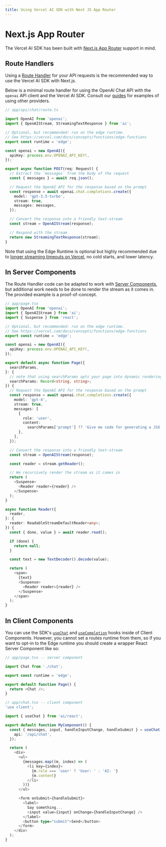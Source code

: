 ```yaml
---
title: Using Vercel AI SDK with Next JS App Router
---
```


# Next.js App Router

The Vercel AI SDK has been built with [Next.js App Router](https://nextjs.org/docs/app) support in mind.

## Route Handlers

Using a [Route Handler](https://nextjs.org/docs/app/building-your-application/routing/router-handlers)
for your API requests is the recommended way to use the Vercel AI SDK with Next.js.

Below is a minimal route handler for using the OpenAI Chat API with the `openai` API client and the Vercel AI SDK. Consult our [guides](/docs/guides) for examples of using other providers.

```typescript
// app/api/chat/route.ts

import OpenAI from 'openai';
import { OpenAIStream, StreamingTextResponse } from 'ai';

// Optional, but recommended: run on the edge runtime.
// See https://vercel.com/docs/concepts/functions/edge-functions
export const runtime = 'edge';

const openai = new OpenAI({
  apiKey: process.env.OPENAI_API_KEY!,
});

export async function POST(req: Request) {
  // Extract the `messages` from the body of the request
  const { messages } = await req.json();

  // Request the OpenAI API for the response based on the prompt
  const response = await openai.chat.completions.create({
    model: 'gpt-3.5-turbo',
    stream: true,
    messages: messages,
  });

  // Convert the response into a friendly text-stream
  const stream = OpenAIStream(response);

  // Respond with the stream
  return new StreamingTextResponse(stream);
}
```

Note that using the Edge Runtime is optional but highly recommended due to [longer streaming timeouts on Vercel](https://vercel.com/docs/concepts/functions/edge-functions/limitations#maximum-initial-response-time), no cold starts, and lower latency.

## In Server Components

The Route Handler code can be adapted to work with [Server Components](https://nextjs.org/docs/getting-started/react-essentials#server-components), but additional work needs to be done to render the stream as it comes in. The provided example is a proof-of-concept.

```typescript
// app/page.tsx
import OpenAI from 'openai';
import { OpenAIStream } from 'ai';
import { Suspense } from 'react';

// Optional, but recommended: run on the edge runtime.
// See https://vercel.com/docs/concepts/functions/edge-functions
export const runtime = 'edge';

const openai = new OpenAI({
  apiKey: process.env.OPENAI_API_KEY!,
});

export default async function Page({
  searchParams,
}: {
  // note that using searchParams opts your page into dynamic rendering. See https://nextjs.org/docs/app/api-reference/file-conventions/page#searchparams-optional
  searchParams: Record<string, string>;
}) {
  // Request the OpenAI API for the response based on the prompt
  const response = await openai.chat.completions.create({
    model: 'gpt-4',
    stream: true,
    messages: [
      {
        role: 'user',
        content:
          searchParams['prompt'] ?? 'Give me code for generating a JSX button',
      },
    ],
  });

  // Convert the response into a friendly text-stream
  const stream = OpenAIStream(response);

  const reader = stream.getReader();

  // We recursively render the stream as it comes in
  return (
    <Suspense>
      <Reader reader={reader} />
    </Suspense>
  );
}

async function Reader({
  reader,
}: {
  reader: ReadableStreamDefaultReader<any>;
}) {
  const { done, value } = await reader.read();

  if (done) {
    return null;
  }

  const text = new TextDecoder().decode(value);

  return (
    <span>
      {text}
      <Suspense>
        <Reader reader={reader} />
      </Suspense>
    </span>
  );
}
```

## In Client Components

You can use the SDK's [`useChat`](/docs/api-reference/use-chat) and [`useCompletion`](/docs/api-reference/use-completion) hooks inside of Client Components.
However, you cannot set a routes runtime from them, so if you want to opt-in to the Edge runtime you should create a wrapper React Server Component like so:

```typescript
// app/page.tsx -- server component

import Chat from './chat';

export const runtime = 'edge';

export default function Page() {
  return <Chat />;
}
```

```typescript
// app/chat.tsx -- client component
'use client';

import { useChat } from 'ai/react';

export default function MyComponent() {
  const { messages, input, handleInputChange, handleSubmit } = useChat({
    api: '/api/chat',
  });

  return (
    <div>
      <ul>
        {messages.map((m, index) => (
          <li key={index}>
            {m.role === 'user' ? 'User: ' : 'AI: '}
            {m.content}
          </li>
        ))}
      </ul>

      <form onSubmit={handleSubmit}>
        <label>
          Say something...
          <input value={input} onChange={handleInputChange} />
        </label>
        <button type="submit">Send</button>
      </form>
    </div>
  );
}
```
